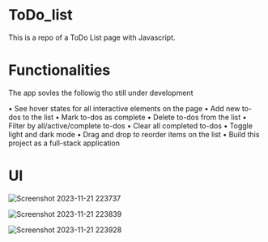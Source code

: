 # ToDo_list

This is a repo of a ToDo List page with Javascript.

# Functionalities

The app sovles the followig tho still under development

• See hover states for all interactive elements on the page
• Add new to-dos to the list
• Mark to-dos as complete
• Delete to-dos from the list
• Filter by all/active/complete to-dos
• Clear all completed to-dos
• Toggle light and dark mode
• Drag and drop to reorder items on the list
• Build this project as a full-stack application


# UI

![Screenshot 2023-11-21 223737](https://github.com/Lakyiere/ToDo_list/assets/70054440/0d386521-ef5c-4f31-a88b-7f4749823332)

![Screenshot 2023-11-21 223839](https://github.com/Lakyiere/ToDo_list/assets/70054440/f095cbac-75e5-41d4-b576-6ef7ff4936aa)

![Screenshot 2023-11-21 223928](https://github.com/Lakyiere/ToDo_list/assets/70054440/c360d86d-5e31-4194-b2cd-84c27a746fa7)
